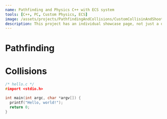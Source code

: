 ```yaml
---
name: Pathfinding and Physics C++ with ECS system
tools: [C++, PC, Custom Physics, ECS]
image: /assets/projects/PathfindingAndCollisions/CustomCollisinAndShootingGif.gif
description: This project has an individual showcase page, not just a direct link to the project site or repo. Now you have more space to describe your awesome project!
---
```


# Pathfinding

# Collisions

```c
/* hello.c */
#import <stdio.h>

int main(int argc, char *argv[]) {
  printf("Hello, world!");
  return 0;
}
```